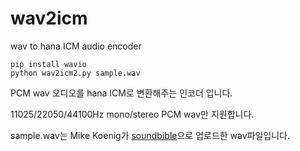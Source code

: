 # wav2icm
wav to hana ICM audio encoder
<pre><code>pip install wavio
python wav2icm2.py sample.wav
</code></pre>
PCM wav 오디오를 hana ICM로 변환해주는 인코더 입니다. 

11025/22050/44100Hz mono/stereo PCM wav만 지원합니다.

sample.wav는 Mike Koenig가 [soundbible](https://soundbible.com/1003-Ta-Da.html)으로 업로드한 wav파일입니다.
